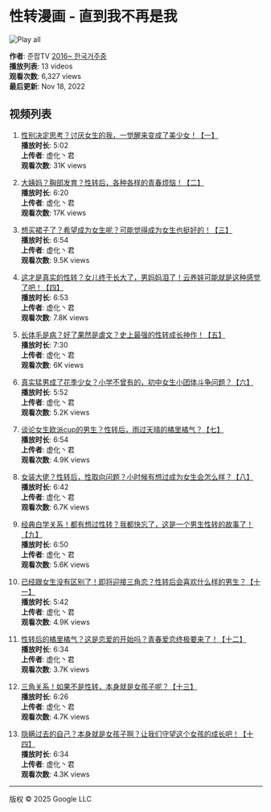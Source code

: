 # 性转漫画 - 直到我不再是我

![Play all](https://i.ytimg.com/vi/r-vaqXR_6NY/hqdefault.jpg?sqp=-oaymwEXCNACELwBSFryq4qpAwkIARUAAIhCGAE=&rs=AOn4CLDnF5ya2JaNxWEqj6Bj779WzizuQw)

**作者**: 준팝TV [2016~ 한국거주중](https://www.youtube.com/@junpopkr2024)  
**播放列表**: 13 videos  
**观看次数**: 6,327 views  
**最后更新**: Nov 18, 2022  

## 视频列表

1. [性别决定思考？讨厌女生的我，一觉醒来变成了美少女！【一】](https://www.youtube.com/watch?v=r-vaqXR_6NY&list=PLkM4YJWzn5K8yOGKaylyzIJf7sIElgwvY&index=1)  
   **播放时长**: 5:02  
   **上传者**: 虚化丶君  
   **观看次数**: 31K views

2. [大姨妈？胸部发育？性转后，各种各样的青春烦恼！【二】](https://www.youtube.com/watch?v=SNAHc-pmYoI&list=PLkM4YJWzn5K8yOGKaylyzIJf7sIElgwvY&index=2)  
   **播放时长**: 6:20  
   **上传者**: 虚化丶君  
   **观看次数**: 17K views

3. [想买裙子了？希望成为女生呢？可能觉得成为女生也挺好的！【三】](https://www.youtube.com/watch?v=J_tlv0h9_Vs&list=PLkM4YJWzn5K8yOGKaylyzIJf7sIElgwvY&index=3)  
   **播放时长**: 6:54  
   **上传者**: 虚化丶君  
   **观看次数**: 9.5K views

4. [这才是真实的性转？女儿终于长大了，男妈妈泪了！云养娃可能就是这种感觉了吧！【四】](https://www.youtube.com/watch?v=073Ju3uvcIQ&list=PLkM4YJWzn5K8yOGKaylyzIJf7sIElgwvY&index=4)  
   **播放时长**: 6:53  
   **上传者**: 虚化丶君  
   **观看次数**: 7.8K views

5. [长体毛是病？好了果然是虐文？史上最强的性转成长神作！【五】](https://www.youtube.com/watch?v=IrGHg-GOoBM&list=PLkM4YJWzn5K8yOGKaylyzIJf7sIElgwvY&index=5)  
   **播放时长**: 7:30  
   **上传者**: 虚化丶君  
   **观看次数**: 6K views

6. [真实猛男成了花季少女？小学不曾有的，初中女生小团体斗争问题？【六】](https://www.youtube.com/watch?v=Por05a-WfL8&list=PLkM4YJWzn5K8yOGKaylyzIJf7sIElgwvY&index=6)  
   **播放时长**: 5:52  
   **上传者**: 虚化丶君  
   **观看次数**: 5.2K views

7. [谈论女生欧派cup的男生？性转后，雨过天晴的橘里橘气？【七】](https://www.youtube.com/watch?v=I1GIZZsUOO0&list=PLkM4YJWzn5K8yOGKaylyzIJf7sIElgwvY&index=7)  
   **播放时长**: 6:54  
   **上传者**: 虚化丶君  
   **观看次数**: 4.9K views

8. [女装大佬？性转后，性取向问题？小时候有想过成为女生会怎么样？【八】](https://www.youtube.com/watch?v=SlK0XQhEQkc&list=PLkM4YJWzn5K8yOGKaylyzIJf7sIElgwvY&index=8)  
   **播放时长**: 6:42  
   **上传者**: 虚化丶君  
   **观看次数**: 6.7K views

9. [经典白学关系！都有想过性转？我都快忘了，这是一个男生性转的故事了！【九】](https://www.youtube.com/watch?v=awp4FUKhLco&list=PLkM4YJWzn5K8yOGKaylyzIJf7sIElgwvY&index=9)  
   **播放时长**: 6:50  
   **上传者**: 虚化丶君  
   **观看次数**: 5.6K views

10. [已经跟女生没有区别了！即将迎接三角恋？性转后会喜欢什么样的男生？【十一】](https://www.youtube.com/watch?v=mlHlshSD_n0&list=PLkM4YJWzn5K8yOGKaylyzIJf7sIElgwvY&index=11)  
    **播放时长**: 5:42  
    **上传者**: 虚化丶君  
    **观看次数**: 4.9K views

11. [性转后的橘里橘气？这是恋爱的开始吗？青春爱恋终极要来了！【十二】](https://www.youtube.com/watch?v=HM_0akSpgG4&list=PLkM4YJWzn5K8yOGKaylyzIJf7sIElgwvY&index=12)  
    **播放时长**: 6:34  
    **上传者**: 虚化丶君  
    **观看次数**: 3.7K views

12. [三角关系！如果不是性转，本身就是女孩子呢？【十三】](https://www.youtube.com/watch?v=zx7t3RlLP6E&list=PLkM4YJWzn5K8yOGKaylyzIJf7sIElgwvY&index=13)  
    **播放时长**: 6:26  
    **上传者**: 虚化丶君  
    **观看次数**: 4.7K views

13. [隐瞒过去的自己？本身就是女孩子啊？让我们守望这个女孩的成长吧！【十四】](https://www.youtube.com/watch?v=pUat9XzRu_E&list=PLkM4YJWzn5K8yOGKaylyzIJf7sIElgwvY&index=14)  
    **播放时长**: 6:34  
    **上传者**: 虚化丶君  
    **观看次数**: 4.3K views

---

版权 © 2025 Google LLC